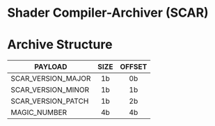 # Shader Compiler-Archiver (SCAR)

# Archive Structure

| PAYLOAD            | SIZE | OFFSET |
|--------------------|:----:|:------:|
| SCAR_VERSION_MAJOR |  1b  |   0b   |
| SCAR_VERSION_MINOR |  1b  |   1b   |
| SCAR_VERSION_PATCH |  1b  |   2b   |
| MAGIC_NUMBER       |  4b  |   4b   |


